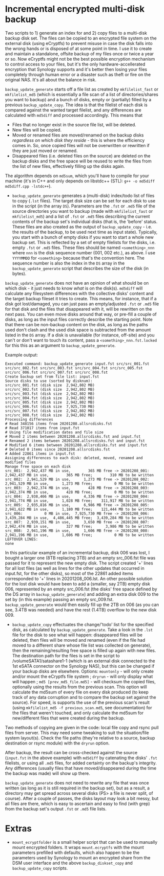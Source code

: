 # Incremental encrypted multi-disk backup

Two scripts to 1) generate an index for and 2) copy files to a multi-disk backup disk set. The files can be copied to an encrypted file system on the external disk (using eCryptfs) to prevent misuse in case the disk falls into the wrong hands or is disposed of at some point in time. I use it to create and maintain a standalone, offsite backup of my files once or twice a year or so. Now eCryptfs might not be the best possible encryption mechanism to control access to your files, but it's the only hardware-accellerated encryption that Synology supports and it's better then losing your files completely through human error or a disaster such as theft or fire on the original NAS. It's all about the balance in risk.

`backup_update_generate` starts off a file list as created by `mkfilelist_fast` or `mkfilelist_md5` (which is essentially a file scan of a list of directories/shares you want to backup) and a bunch of disks, empty or (partially) filled by a previous `backup_update_copy`. The idea is that the filelist of each disk is compared against the wanted target filelist, and any differences are calculated with `md5diff` and processed accordingly. This means that
  - Files that no longer exist in the source file list, will be deleted.
  - New files will be copied.
  - Moved or renamed files are moved/renamed on the backup disks *regardless on which disk they reside* - this is where the efficiency comes in. So, once copied files will not be overwritten or rewritten if they are just moved or renamed.
  - Disappeared files (i.e. deleted files on the source) are deleted on the backup disks and the free space will be reused to write the files from the list of new files, effectively filling up the disks again.

The algorithm depends on `md5sum`, which you'll have to compile for your machine (it's in C++ and only depends on libstdc++ (STL): `g++ -o md5diff md5diff.cpp -lstdc++`).

- `backup_update_generate` generates a (multi-disk) index/todo list of files to copy (`.lst` files). The target disk size can be set for each disk to use in the script (in the array `DS`). Parameters are the `.fst` or `.md5` file of the source directories you want to backup (made with `mkfilelist_fast` or `mkfilelist_md5`) and a list of `.fst` or `.md5` files describing the current contents of the backup set's individual disks (that is, the 'before' status. These files are also created as the output of `backup_update_copy` - i.e. the results of the backup, to be used next time as input state). Typically, you start with a bunch of empty disks if you want to start a whole new backup set. This is reflected by a set of empty filelists for the disks, i.e. empty `.fst` or `.md5` files. These files should be named `<something>_nnn` where `nnn` is the disk sequence number (001, 002 etc.), as above. I use `YYYYMMDD` for `<something>` because that's the convention here. The sequence number is also the index in the `DS` array in the `backup_update_generate` script that describes the size of the disk (in bytes).

`backup_update_generate` does not have an opinion of what should be on which disk - it just needs to know *what* is on the disk(s). `md5diff` will calculate any filesystem differences with the collective disks' content and the target backup fileset it tries to create. This means, for instance, that if a disk got lost/damaged, you can just pass an empty/adjusted `.fst` or `.md5` file for that disk and the files that disappeared with it, will be rewritten on the next pass. You can even move disks around that way, or pre-fill a couple of disks, as long as the input files correctly describe the starting point. Note that there can be non-backup content on the disk, as long as the paths used don't clash and the used disk space is subtracted from the amount listed in the `DS` array. If a disk is unavailable (for instance, off-site) and you can't or don't want to touch its content, pass a `<something>_nnn.fst.locked` for this this as an argument to `backup_update_generate`.

Example output:
```
Executed command: backup_update_generate input.fst src/src_001.fst src/src_002.fst src/src_003.fst src/src_004.fst src/src_005.fst src/src_006.fst src/src_007.fst src/src_008.fst
Create backup set from file list: input.fst
Source disks to use (sorted by disknum):
src/src_001.fst (disk size  2,942,802 MB)
src/src_002.fst (disk size  2,942,802 MB)
src/src_003.fst (disk size  2,942,802 MB)
src/src_004.fst (disk size  2,942,802 MB)
src/src_005.fst (disk size  2,942,802 MB)
src/src_006.fst (disk size  7,925,730 MB)
src/src_007.fst (disk size  2,942,802 MB)
src/src_008.fst (disk size  2,942,802 MB)
Processing differences
# Read 348156 items from 20201208.allsrcdisks.fst
# Read 371017 items from input.fst
# Using file modification dates and file size
# Moved 2 items between 20201208.allsrcdisks.fst and input.fst
# Renamed 2 items between 20201208.allsrcdisks.fst and input.fst
# Modified 6 items between 20201208.allsrcdisks.fst and input.fst
# Deleted 0 items since 20201208.allsrcdisks.fst
# Added 22861 items in input.fst
Assigning differences to each disk: deleted, moved, renamed and modified files
Manage free space on each disk
src_001:  2,942,437 MB in use,        365 MB free -> 20201208_001:  2,942,437 MB in use,        365 MB free;        310 MB to be written
src_002:  2,941,529 MB in use,      1,273 MB free -> 20201208_002:  2,941,529 MB in use,      1,273 MB free;          0 MB to be written
src_003:  2,942,374 MB in use,        428 MB free -> 20201208_003:  2,942,374 MB in use,        428 MB free;          0 MB to be written
src_004:  2,938,466 MB in use,      4,336 MB free -> 20201208_004:  2,941,774 MB in use,      1,028 MB free;    311,917 MB to be written
src_005:  2,935,816 MB in use,      6,986 MB free -> 20201208_005:  2,941,622 MB in use,      1,180 MB free;    121,444 MB to be written
src_006:          0 MB in use,  7,925,730 MB free -> 20201208_006:  3,439,284 MB in use,  4,486,445 MB free;  3,439,284 MB to be written
src_007:  2,939,151 MB in use,      3,650 MB free -> 20201208_007:  2,942,474 MB in use,        327 MB free;      3,986 MB to be written
src_008:  2,941,196 MB in use,      1,606 MB free -> 20201208_008:  2,941,196 MB in use,      1,606 MB free;          0 MB to be written
LEFTOVER LINES: 
none
```
In this particular example of an incremental backup, disk 006 was lost, I bought a larger one (8TB replacing 3TB) and an empty src_006.fst file was passed for it to represent the new empty disk. The script created '+' lines for all lost files (as well as lines for the other updates that occurred in input.fst, for the other disks), so most of the 22861 added items corresponded to '+' lines in 20201208_006.lst. An other possible solution for the lost disk would have been to add a (smaller, say 2TB) empty disk 006, represented by an empty src_006.fst (the disks' free space defined by the DS array in `backup_update_generate`) and adding an extra disk 009 to the set by (in this example) passing an empty src_009.fst. `backup_update_generate` would then easily fill up the 2TB on 006 (as you can see, 3.4TB was needed) and have the rest (1.4TB) overflow to the new disk 009.

- `backup_update_copy` effectuates the change/'todo' list for the specified disk, as calculated by `backup_update_generate`. Take a look in the `.lst` file for the disk to see what will happen: disappeared files will be deleted, then files will be moved and renamed (even if the file had moved to a different share whose file list was collected on generate), then the remaining/resulting free space is filled up again with new files. The destination path for the files is set in the script to /volumeSATA1/satashare1-1 (which is an external disk connected to the 1st eSATA connector on the Synology NAS), but this can be changed if your backup disks are elsewhere. Options: `mountonly` - will only create and/or mount the eCryptfs file system ; `dryrun` - will only display what will happen ; `md5 [prev_md5_file.md5]` - will checksum the copied files, optionally using the results from the previous scan. This option will calculate the md5sum of every file on every disk produced (to keep track of any data corruption and to compare the backup set against the source). For speed, is supports the use of the previous scan's result (using `mkfilelist_md5 -f previous_scan.md5`, see documentation) for the files that weren't touched, and only calculate the md5sum for new/different files that were created during the backup.

Two methods of copying are given in the code: local file copy and rsync pull files from server. This may need some tweaking to suit the situation/file system layout(s). Check the file paths (they're relative to a source, backup destination or rsync module) with the `dryrun` option.

After backup, the result can be cross-checked against the source (`input.fst` in the above example) with `md5diff` by catenating the disks' `.fst` filelists, or using all `.md5` files, for added certainty on the backup's integrity. Any differences (usually files that have moved/disappeared *during* the time the backup was made) will show up there.

`backup_update_generate` does not need to rewrite any file that was once written (as long as it is still required in the backup set), but as a result, a directory may get spread across several disks (PS> a file is never split, of course). After a couple of passes, the disks layout may look a bit messy, but all files are there, which is easy to ascertain and easy to find (with grep) from the backup set's output `.fst` or `.md5` file lists.

# Extras

- `mount_ecryptfolder` is a small helper script that can be used to manually mount encrypted folders. It wraps `mount.ecryptfs` with the mount parameters prefilled with defaults, which also happen to be the parameters used by Synology to mount an encrypted share from the DSM user interface and the above `backup_diskset_copy` and `backup_update_copy` scripts.
